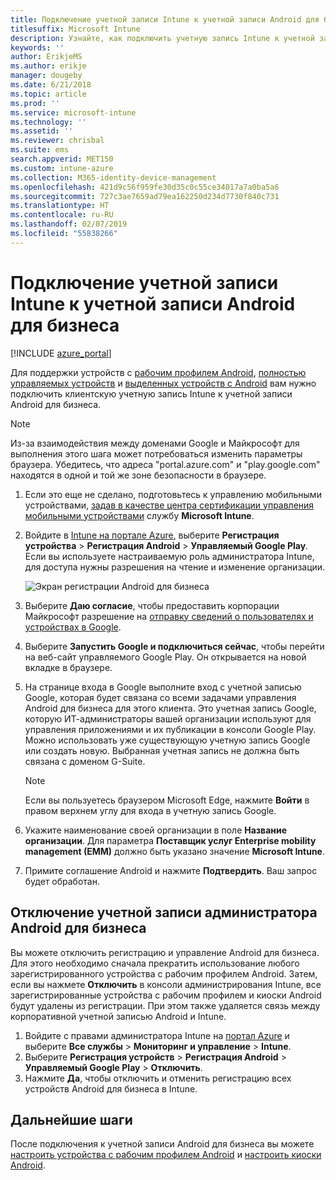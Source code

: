 ```yaml
---
title: Подключение учетной записи Intune к учетной записи Android для бизнеса
titlesuffix: Microsoft Intune
description: Узнайте, как подключить учетную запись Intune к учетной записи Android для бизнеса.
keywords: ''
author: ErikjeMS
ms.author: erikje
manager: dougeby
ms.date: 6/21/2018
ms.topic: article
ms.prod: ''
ms.service: microsoft-intune
ms.technology: ''
ms.assetid: ''
ms.reviewer: chrisbal
ms.suite: ems
search.appverid: MET150
ms.custom: intune-azure
ms.collection: M365-identity-device-management
ms.openlocfilehash: 421d9c56f959fe30d35c0c55ce34017a7a0ba5a6
ms.sourcegitcommit: 727c3ae7659ad79ea162250d234d7730f840c731
ms.translationtype: HT
ms.contentlocale: ru-RU
ms.lasthandoff: 02/07/2019
ms.locfileid: "55838266"
---
```

# <a name="connect-your-intune-account-to-your-android-enterprise-account"></a>Подключение учетной записи Intune к учетной записи Android для бизнеса

[!INCLUDE [azure_portal](./includes/azure_portal.md)]

Для поддержки устройств с [рабочим профилем Android](android-work-profile-enroll.md), [полностью управляемых устройств](android-fully-managed-enroll.md) и [выделенных устройств с Android](android-kiosk-enroll.md) вам нужно подключить клиентскую учетную запись Intune к учетной записи Android для бизнеса.  

> [!NOTE]
> Из-за взаимодействия между доменами Google и Майкрософт для выполнения этого шага может потребоваться изменить параметры браузера.  Убедитесь, что адреса "portal.azure.com" и "play.google.com" находятся в одной и той же зоне безопасности в браузере.

1. Если это еще не сделано, подготовьтесь к управлению мобильными устройствами, [задав в качестве центра сертификации управления мобильными устройствами](mdm-authority-set.md) службу **Microsoft Intune**.
2. Войдите в [Intune на портале Azure](https://aka.ms/intuneportal), выберите **Регистрация устройства** > **Регистрация Android** > **Управляемый Google Play**.  Если вы используете настраиваемую роль администратора Intune, для доступа нужны разрешения на чтение и изменение организации.
   
   ![Экран регистрации Android для бизнеса](./media/android-work-bind.png)

3. Выберите **Даю согласие**, чтобы предоставить корпорации Майкрософт разрешение на [отправку сведений о пользователях и устройствах в Google](data-intune-sends-to-google.md). 
   
4. Выберите **Запустить Google и подключиться сейчас**, чтобы перейти на веб-сайт управляемого Google Play. Он открывается на новой вкладке в браузере.
  
5. На странице входа в Google выполните вход с учетной записью Google, которая будет связана со всеми задачами управления Android для бизнеса для этого клиента. Это учетная запись Google, которую ИТ-администраторы вашей организации используют для управления приложениями и их публикации в консоли Google Play. Можно использовать уже существующую учетную запись Google или создать новую. Выбранная учетная запись не должна быть связана с доменом G-Suite.
    
    > [!Note]
    > Если вы пользуетесь браузером Microsoft Edge, нажмите **Войти** в правом верхнем углу для входа в учетную запись Google.

6. Укажите наименование своей организации в поле **Название организации**. Для параметра **Поставщик услуг Enterprise mobility management (EMM)** должно быть указано значение **Microsoft Intune**.

7. Примите соглашение Android и нажмите **Подтвердить**. Ваш запрос будет обработан.

## <a name="disconnect-your-android-enterprise-administrative-account"></a>Отключение учетной записи администратора Android для бизнеса

Вы можете отключить регистрацию и управление Android для бизнеса. Для этого необходимо сначала прекратить использование любого зарегистрированного устройства с рабочим профилем Android. Затем, если вы нажмете **Отключить** в консоли администрирования Intune, все зарегистрированные устройства с рабочим профилем и киоски Android будут удалены из регистрации. При этом также удаляется связь между корпоративной учетной записью Android и Intune.

1. Войдите с правами администратора Intune на [портал Azure](https://portal.azure.com) и выберите **Все службы** > **Мониторинг и управление** > **Intune**.
2. Выберите **Регистрация устройств** > **Регистрация Android** > **Управляемый Google Play** > **Отключить**.
3. Нажмите **Да**, чтобы отключить и отменить регистрацию всех устройств Android для бизнеса в Intune.

## <a name="next-steps"></a>Дальнейшие шаги

После подключения к учетной записи Android для бизнеса вы можете [настроить устройства с рабочим профилем Android](android-work-profile-enroll.md) и [настроить киоски Android](android-kiosk-enroll.md).
